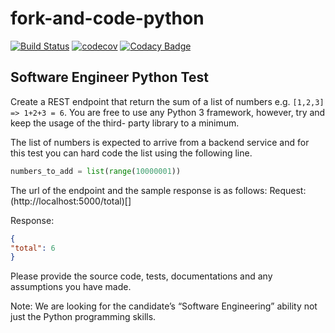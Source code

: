 # fork-and-code-python

[![Build Status](https://travis-ci.org/dev-11/direct-line-test.svg?branch=master)](https://travis-ci.org/dev-11/direct-line-test)
[![codecov](https://codecov.io/gh/dev-11/direct-line-test/branch/master/graph/badge.svg)](https://codecov.io/gh/dev-11/direct-line-test)
[![Codacy Badge](https://api.codacy.com/project/badge/Grade/62b05d1ff2b6409cbf80fbced63993f3)](https://www.codacy.com/manual/dev-11/direct-line-test?utm_source=github.com&amp;utm_medium=referral&amp;utm_content=dev-11/direct-line-test&amp;utm_campaign=Badge_Grade)

## Software Engineer Python Test

Create a REST endpoint that return the sum of a list of numbers e.g. `[1,2,3] => 1+2+3 = 6`. You are free to use any Python 3 framework, however, try and keep the usage of the third- party library to a minimum.

The list of numbers is expected to arrive from a backend service and for this test you can hard code the list using the following line.
```python
numbers_to_add = list(range(10000001))
```
The url of the endpoint and the sample response is as follows: Request: (http://localhost:5000/total)[]

Response:
```json
{
"total": 6
}
```

Please provide the source code, tests, documentations and any assumptions you have made.

Note: We are looking for the candidate’s “Software Engineering” ability not just the Python programming skills.
